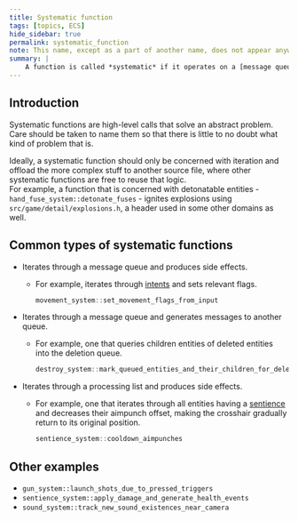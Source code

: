 ```yaml
---
title: Systematic function
tags: [topics, ECS] 
hide_sidebar: true
permalink: systematic_function
note: This name, except as a part of another name, does not appear anywhere in the source code. It is only introduced for the sake of this wiki.
summary: |
    A function is called *systematic* if it operates on a [message queue](message) or if it operates on all [entities](entity) in the [cosmos](cosmos) that match a certain criterion.
---
```


## Introduction

Systematic functions are high-level calls that solve an abstract problem.  
Care should be taken to name them so that there is little to no doubt what kind of problem that is.  

Ideally, a systematic function should only be concerned with iteration and offload the more complex stuff to another source file, where other systematic functions are free to reuse that logic.  
For example, a function that is concerned with detonatable entities - ``hand_fuse_system::detonate_fuses`` - ignites explosions using ``src/game/detail/explosions.h``, a header used in some other domains as well.

## Common types of systematic functions

- Iterates through a message queue and produces side effects.
    - For example, iterates through [intents](intent_message) and sets relevant flags.
        ```cpp
        movement_system::set_movement_flags_from_input
        ````
- Iterates through a message queue and generates messages to another queue.
    - For example, one that queries children entities of deleted entities into the deletion queue.

        ```cpp
        destroy_system::mark_queued_entities_and_their_children_for_deletion
        ````

- Iterates through a processing list and produces side effects.
    - For example, one that iterates through all entities having a [sentience](sentience_component) and decreases their aimpunch offset, making the crosshair gradually return to its original position.

        ```cpp
        sentience_system::cooldown_aimpunches
        ````

## Other examples

- ```gun_system::launch_shots_due_to_pressed_triggers```
- ```sentience_system::apply_damage_and_generate_health_events```
- ```sound_system::track_new_sound_existences_near_camera```
